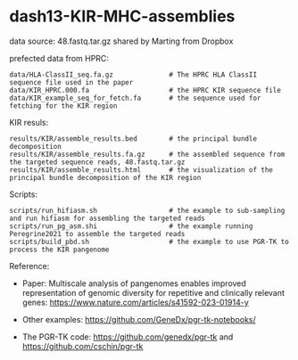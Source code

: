 # dash13-KIR-MHC-assemblies

data source: 48.fastq.tar.gz shared by Marting from Dropbox

prefected data from HPRC:

```
data/HLA-ClassII_seq.fa.gz              # The HPRC HLA ClassII sequence file used in the paper
data/KIR_HPRC.000.fa                    # the HPRC KIR sequence file
data/KIR_example_seq_for_fetch.fa       # the sequence used for fetching for the KIR region
```

KIR resuls:

```
results/KIR/assemble_results.bed        # the principal bundle decomposition 
results/KIR/assemble_results.fa.gz      # the assembled sequence from the targeted sequence reads, 48.fastq.tar.gz
results/KIR/assemble_results.html       # the visualization of the principal bundle decomposition of the KIR region
```

Scripts:

```
scripts/run_hifiasm.sh                  # the example to sub-sampling and run hifiasm for assembling the targeted reads
scripts/run_pg_asm.shi                  # the example running Peregrine2021 to assemble the targeted reads
scripts/build_pbd.sh                    # the example to use PGR-TK to process the KIR pangenome
```

Reference:

- Paper: Multiscale analysis of pangenomes enables improved representation of genomic diversity for repetitive and clinically relevant genes: https://www.nature.com/articles/s41592-023-01914-y

- Other examples: https://github.com/GeneDx/pgr-tk-notebooks/

- The PGR-TK code: https://github.com/genedx/pgr-tk and https://github.com/cschin/pgr-tk





